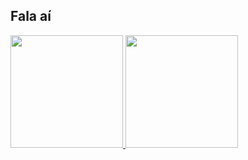 ## Fala aí

<div>
  <a href="https://github.com/Matheus-Mbs">
  <img height="180px" src="https://github-readme-stats.vercel.app/api?username=Matheus-Mbs&show_icons=true&theme=midnight-purple">
  <img height="180px" src="https://github-readme-stats.vercel.app/api/top-langs/?username=Matheus-Mbs&layout=compact&langs_count=6&theme=midnight-purple">
</div>

<!--
**Matheus-Mbs/Matheus-Mbs** is a ✨ _special_ ✨ repository because its `README.md` (this file) appears on your GitHub profile.

Here are some ideas to get you started:

- 🔭 I’m currently working on ...
- 🌱 I’m currently learning ...
- 👯 I’m looking to collaborate on ...
- 🤔 I’m looking for help with ...
- 💬 Ask me about ...
- 📫 How to reach me: ...
- 😄 Pronouns: ...
- ⚡ Fun fact: ...
-->
